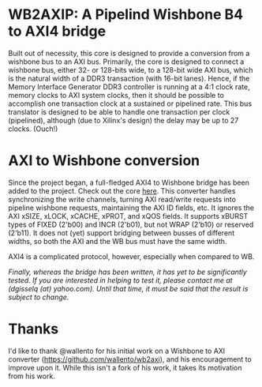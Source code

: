 # WB2AXIP: A Pipelind Wishbone B4 to AXI4 bridge

Built out of necessity, this core is designed to provide a conversion from a 
wishbone bus to an AXI bus.  Primarily, the core is designed to connect a 
wishbone bus, either 32- or 128-bits wide, to a 128-bit wide AXI bus, which is
the natural width of a DDR3 transaction (with 16-bit lanes).  Hence, if the
Memory Interface Generator DDR3 controller is running at a 4:1 clock rate,
memory clocks to AXI system clocks, then it should be possible to accomplish
one transaction clock at a sustained or pipelined rate.  This bus translator
is designed to be able to handle one transaction per clock (pipelined),
although (due to Xilinx's design) the delay may be up to 27 clocks.  (Ouch!)

# AXI to Wishbone conversion

Since the project began, a full-fledged AXI4 to Wishbone bridge has been 
added to the project.  Check out the core
[here](https:wb2axip/blob/master/rtl/axim2wbsp.v).
This converter handles synchronizing the write channels, turning AXI read/write
requests into pipeline wishbone requests, maintaining the AXI ID fields, etc.
It ignores the AXI xSIZE, xLOCK, xCACHE, xPROT, and xQOS fields.  It supports
xBURST types of FIXED (2'b00) and INCR (2'b01), but not WRAP (2'b10) or
reserved (2'b11).  It does not (yet) support bridging between busses of
different widths, so both the AXI and the WB bus must have the same width.

AXI4 is a complicated protocol, however, especially when compared to WB.

_Finally, whereas the bridge has been written, it has yet to be significantly
tested.  If you are interested in helping to test it, please contact me at
(dgisselq (at) yahoo.com).  Until that time, it must be said that the result
is subject to change._

# Thanks

I'd like to thank @wallento for his initial work on a Wishbone to AXI converter (https://github.com/wallento/wb2axi), and his encouragement to improve upon it.  While this isn't a fork of his work, it takes its motivation from his work.
